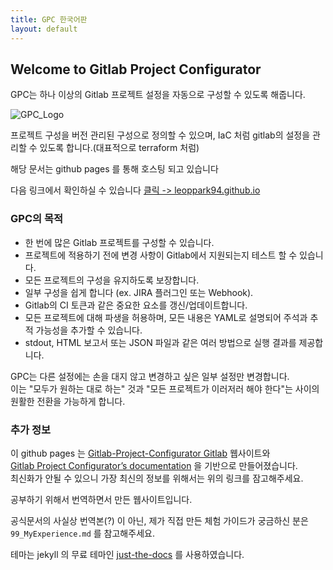 ```yaml
---
title: GPC 한국어판
layout: default
---
```

## Welcome to Gitlab Project Configurator

GPC는 하나 이상의 Gitlab 프로젝트 설정을 자동으로 구성할 수 있도록 해줍니다.

![GPC_Logo](https://grouperenault.gitlab.io/gitlab-project-configurator/docs/_images/gpc-icon.png)

프로젝트 구성을 버전 관리된 구성으로 정의할 수 있으며, IaC 처럼 gitlab의 설정을 관리할 수 있도록 합니다.(대표적으로 terraform 처럼)

해당 문서는 github pages 를 통해 호스팅 되고 있습니다

다음 링크에서 확인하실 수 있습니다 [클릭 -> leoppark94.github.io](https://leoppark94.github.io/Gitlab_Project_Configurator_Korean)

### GPC의 목적

- 한 번에 많은 Gitlab 프로젝트를 구성할 수 있습니다.
- 프로젝트에 적용하기 전에 변경 사항이 Gitlab에서 지원되는지 테스트 할 수 있습니다.
- 모든 프로젝트의 구성을 유지하도록 보장합니다.
- 일부 구성을 쉽게 합니다 (ex. JIRA 플러그인 또는 Webhook).
- Gitlab의 CI 토큰과 같은 중요한 요소를 갱신/업데이트합니다.
- 모든 프로젝트에 대해 파생을 허용하며, 모든 내용은 YAML로 설명되어 주석과 추적 가능성을 추가할 수 있습니다.
- stdout, HTML 보고서 또는 JSON 파일과 같은 여러 방법으로 실행 결과를 제공합니다.

GPC는 다른 설정에는 손을 대지 않고 변경하고 싶은 일부 설정만 변경합니다.  
이는 "모두가 원하는 대로 하는" 것과 "모든 프로젝트가 이러저러 해야 한다"는 사이의 원활한 전환을 가능하게 합니다.  

### 추가 정보

이 github pages 는 [Gitlab-Project-Configurator Gitlab](https://gitlab.com/grouperenault/gitlab-project-configurator ) 웹사이트와  
[Gitlab Project Configurator’s documentation](https://grouperenault.gitlab.io/gitlab-project-configurator/docs/index.html) 을 기반으로 만들어졌습니다.  
최신화가 안될 수 있으니 가장 최신의 정보를 위해서는 위의 링크를 잠고해주세요.

공부하기 위해서 번역하면서 만든 웹사이트입니다.

공식문서의 사실상 번역본(?) 이 아닌, 제가 직접 만든 체험 가이드가 궁금하신 분은 `99_MyExperience.md` 를 참고해주세요.

테마는 jekyll 의 무료 테마인 [just-the-docs](https://github.com/just-the-docs/just-the-docs) 를 사용하였습니다.